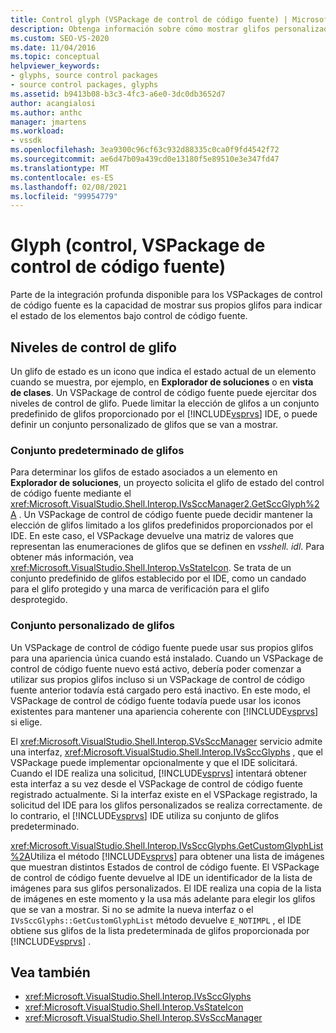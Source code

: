 ```yaml
---
title: Control glyph (VSPackage de control de código fuente) | Microsoft Docs
description: Obtenga información sobre cómo mostrar glifos personalizados en un VSPackage de control de código fuente para poder usar sus propios iconos para indicar el estado de los elementos bajo control de código fuente.
ms.custom: SEO-VS-2020
ms.date: 11/04/2016
ms.topic: conceptual
helpviewer_keywords:
- glyphs, source control packages
- source control packages, glyphs
ms.assetid: b9413b08-b3c3-4fc3-a6e0-3dc0db3652d7
author: acangialosi
ms.author: anthc
manager: jmartens
ms.workload:
- vssdk
ms.openlocfilehash: 3ea9300c96cf63c932d88335c0ca0f9fd4542f72
ms.sourcegitcommit: ae6d47b09a439cd0e13180f5e89510e3e347fd47
ms.translationtype: MT
ms.contentlocale: es-ES
ms.lasthandoff: 02/08/2021
ms.locfileid: "99954779"
---
```

# <a name="glyph-control-source-control-vspackage"></a>Glyph (control, VSPackage de control de código fuente)
Parte de la integración profunda disponible para los VSPackages de control de código fuente es la capacidad de mostrar sus propios glifos para indicar el estado de los elementos bajo control de código fuente.

## <a name="levels-of-glyph-control"></a>Niveles de control de glifo
 Un glifo de estado es un icono que indica el estado actual de un elemento cuando se muestra, por ejemplo, en **Explorador de soluciones** o en **vista de clases**. Un VSPackage de control de código fuente puede ejercitar dos niveles de control de glifo. Puede limitar la elección de glifos a un conjunto predefinido de glifos proporcionado por el [!INCLUDE[vsprvs](../../code-quality/includes/vsprvs_md.md)] IDE, o puede definir un conjunto personalizado de glifos que se van a mostrar.

### <a name="default-set-of-glyphs"></a>Conjunto predeterminado de glifos
 Para determinar los glifos de estado asociados a un elemento en **Explorador de soluciones**, un proyecto solicita el glifo de estado del control de código fuente mediante el <xref:Microsoft.VisualStudio.Shell.Interop.IVsSccManager2.GetSccGlyph%2A> . Un VSPackage de control de código fuente puede decidir mantener la elección de glifos limitado a los glifos predefinidos proporcionados por el IDE. En este caso, el VSPackage devuelve una matriz de valores que representan las enumeraciones de glifos que se definen en *vsshell. idl*. Para obtener más información, vea <xref:Microsoft.VisualStudio.Shell.Interop.VsStateIcon>. Se trata de un conjunto predefinido de glifos establecido por el IDE, como un candado para el glifo protegido y una marca de verificación para el glifo desprotegido.

### <a name="custom-set-of-glyphs"></a>Conjunto personalizado de glifos
 Un VSPackage de control de código fuente puede usar sus propios glifos para una apariencia única cuando está instalado. Cuando un VSPackage de control de código fuente nuevo está activo, debería poder comenzar a utilizar sus propios glifos incluso si un VSPackage de control de código fuente anterior todavía está cargado pero está inactivo. En este modo, el VSPackage de control de código fuente todavía puede usar los iconos existentes para mantener una apariencia coherente con [!INCLUDE[vsprvs](../../code-quality/includes/vsprvs_md.md)] si elige.

 El <xref:Microsoft.VisualStudio.Shell.Interop.SVsSccManager> servicio admite una interfaz, <xref:Microsoft.VisualStudio.Shell.Interop.IVsSccGlyphs> , que el VSPackage puede implementar opcionalmente y que el IDE solicitará. Cuando el IDE realiza una solicitud, [!INCLUDE[vsprvs](../../code-quality/includes/vsprvs_md.md)] intentará obtener esta interfaz a su vez desde el VSPackage de control de código fuente registrado actualmente. Si la interfaz existe en el VSPackage registrado, la solicitud del IDE para los glifos personalizados se realiza correctamente. de lo contrario, el [!INCLUDE[vsprvs](../../code-quality/includes/vsprvs_md.md)] IDE utiliza su conjunto de glifos predeterminado.

 <xref:Microsoft.VisualStudio.Shell.Interop.IVsSccGlyphs.GetCustomGlyphList%2A>Utiliza el método [!INCLUDE[vsprvs](../../code-quality/includes/vsprvs_md.md)] para obtener una lista de imágenes que muestran distintos Estados de control de código fuente. El VSPackage de control de código fuente devuelve al IDE un identificador de la lista de imágenes para sus glifos personalizados. El IDE realiza una copia de la lista de imágenes en este momento y la usa más adelante para elegir los glifos que se van a mostrar. Si no se admite la nueva interfaz o el `IVsSccGlyphs::GetCustomGlyphList` método devuelve `E_NOTIMPL` , el IDE obtiene sus glifos de la lista predeterminada de glifos proporcionada por [!INCLUDE[vsprvs](../../code-quality/includes/vsprvs_md.md)] .

## <a name="see-also"></a>Vea también
- <xref:Microsoft.VisualStudio.Shell.Interop.IVsSccGlyphs>
- <xref:Microsoft.VisualStudio.Shell.Interop.VsStateIcon>
- <xref:Microsoft.VisualStudio.Shell.Interop.SVsSccManager>
